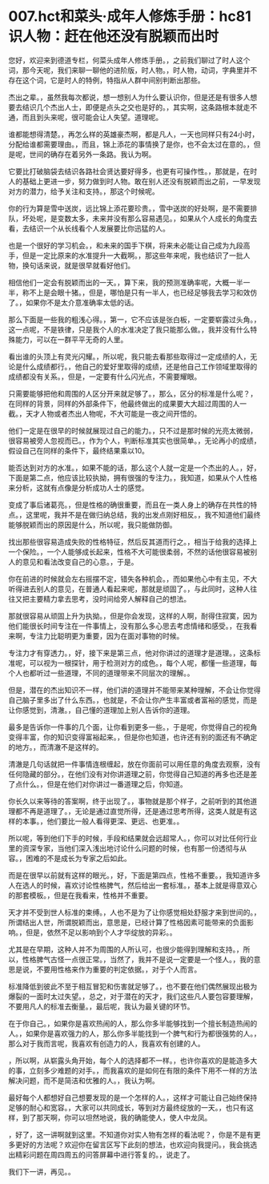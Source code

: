 # 007.hct和菜头·成年人修炼手册：hc81 识人物：赶在他还没有脱颖而出时

您好，欢迎来到德道专栏，何菜头成年人修炼手册。，之前我们聊过了时人这个词，那今天呢，我们来聊一聊他的进阶版，时人物。，时人物，动词，字典里并不存在这个词，它是时人的特例，特指从人群中间别判断出那些。

杰出之辈。，虽然我每次都说，想一想别人为什么要认识你，但是还是有很多人想要去结识几个杰出人士，即便是点头之交也是好的。，其实啊，这条路根本就走不通，而且到头来呢，很可能会让人失望。道理呢。

谁都能想得清楚。，再怎么样的英雄豪杰啊，都是凡人，一天也同样只有24小时，分配给谁都需要理由。，而且，锦上添花的事情换了是你，也不会太过在意的。，但是呢，世间的确存在着另外一条路。我认为啊。

它要比打破脑袋去结识各路社会贤达要好得多，也更有可操作性。，那就是，在时人的基础上更进一步，努力做到时人物。敢在别人还没有脱颖而出之前，一早发现对方的潜力，给予关注和支持。，那这个时候呢。

你的行为算是雪中送炭，远比锦上添花要珍贵。，雪中送炭的好处啊，是不需要排队，坏处呢，是变数太多，未来并没有那么容易遇见。，如果从个人成长的角度去看，去结识一个从长线看个人发展要比你迅猛的人。

也是一个很好的学习机会。，和未来的国手下棋，将来未必能让自己成为九段高手，但是一定比原来的水准提升一大截啊。，那这些年来呢，我也结识了一批人物，换句话来说，就是很早就看好他们。

相信他们一定会有脱颖而出的一天。，算下来，我的预测准确率呢，大概一半一半，称不上是会眼十猪。，但是，哪怕是只有一半人，也已经足够我去学习和效仿了。，如果你不是太介意准确率太低的话。

那么下面是一些我的粗浅心得。，第一，它不应该是张白板，一定要崭露过头角。，这一点呢，不是铁律，只是我个人的水准决定了我只能那么做。，我并没有什么特殊能力，可以在一群平平无奇的人里。

看出谁的头顶上有灵光闪耀。，所以呢，我只能去看那些取得过一定成绩的人，无论是什么成绩都行。，他自己的爱好里取得的成绩，还是他自己工作领域里取得的成绩都没有关系。，但是，一定要有什么闪光点，不需要耀眼。

只需要能够把他和周围的人区分开来就足够了。，那么，区分的标准是什么呢？，在同样的背景，同样的外部条件下，他最终做出的成果要大大超过周围的人一截。，天才人物或者杰出人物呢，不大可能是一夜之间开悟的。

他们一定是在很早的时候就展现过自己的能力。，只不过是那时候的光亮太微弱，很容易被旁人忽视而已。，作为个人，判断标准其实也很简单。，无论再小的成绩，假设自己在同样的条件下，最终结果乘以10。

能否达到对方的水准。，如果不能的话，那么这个人就一定是一个杰出的人。，好，下面是第二点，他应该比较执拗，拥有很强的专注力。，我知道，如果从个人性格来分析，这就有点像是分析成功人士的感觉。

变成了事后诸葛亮。，但是性格的确很重要，而且在一类人身上的确存在共性的特点。，这里呢，我并不是在做归纳总结，我的出发点刚好相反。，我不知道他们最终能够脱颖而出的原因是什么，所以呢，我只能做防御。

找出那些很容易造成失败的性格特征，然后反其道而行之。，相当于给我的选择上一个保险。，一个人能够成长起来，性格不大可能很柔弱，不然的话他很容易被别人的意见和看法改变自己的心意。，于是。

你在前进的时候就会左右摇摆不定，错失各种机会。，而如果他心中有主见，不大听得进去别人的意见，在普通人看起来呢，那就是顽固了。，与此同时，这种人往往又把主要精力拿去思考，没时间给旁人解释自己的想法。

那就很容易从顽固上升为执拗。，但是你会发现，这样的人啊，耐得住寂寞，因为他们能很长时间专注在一件事情上，没有那么多心思去考虑情绪和感受。，在我看来啊，专注力比聪明更为重要，因为在面对事物的时候。

专注力才有穿透力。，好，接下来是第三点，他对你讲过的道理才是道理。，这条标准呢，可以视为一根探针，用于检测对方的成色。，每个人呢，都懂一些道理，每个人也都听过一些道理，不同的道理带来不同层次的理解。。

但是，潜在的杰出知识不一样，他们讲的道理并不能带来某种理解，不会让你觉得自己脑子里多出了什么东西。，也就是，不会让你产生丰富或者富裕的感觉，而是让你感觉到，清澈。，自己懂的道理加上别人告诉你的道理。

最多是告诉你一件事的几个面，让你看到更多一些。，于是呢，你觉得自己的视角变得丰富，你的知识变得富裕起来。，但是你也知道，也许还有别的面还有不确定的地方。，而清澈不是这样的。

清澈是几句话就把一件事情连根缠起，放在你面前可以用任意的角度去观察，没有任何隐藏的部分。，在他们没有对你讲道理之前，你觉得自己知道的再多也还是差了点什么。，但是在他们对你讲过一番道理之后，你知道。

你长久以来等待的答案啊，终于出现了。，事物就是那个样子，之前听到的其他道理都不再是道理了。，无论是通过直觉所得，还是通过思考所得，这类人就是有这样的本事。，他们要比一般人看得更深、更远、也更准。。

所以呢，等到他们下手的时候，手段和结果就会远超常人。，你可以对比任何行业里的资深专家，当他们深入浅出地讨论什么问题的时候，也有那一份透彻与从容。，困难的不是成长为专家之后如此。

而是在很早以前就有这样的眼光。，好，下面是第四点，性格不重要。，我知道许多人在选人的时候，喜欢讨论性格脾气，然后给出一套标准。，基本上就是得意双心的那套模板。，但是在我看来，性格并不重要。

天才并不受到世人标准的束缚。，人也不是为了让你感觉相处舒服才来到世间的。，所谓结出人世，所谓脱颖而出，意思是，已经计算了性格因素可能带来的负面影响。，但是，依然不足以影响到个人才华绽放的异彩。。

尤其是在早期，这种人并不为周围的人所认可，也很少能得到理解和支持。，所以，性格脾气古怪一点很正常。，当然了，我并不是说一定要是一个怪人。，我的意思是说，不要用性格来作为重要的判定依据。，对于个人而言。

标准降低到彼此不至于相互冒犯和伤害就足够了。，也不要在他们偶然展现出极为爆裂的一面时太过失望。，总之，对于潜在的天才，我们这些凡人要包容要理解，不要用凡人的标准去衡量。，最后呢，我认为最关键的环节。

在于你自己。，如果你是喜欢热闹的人，那么你多半能够找到一个擅长制造热闹的人。，如果你是喜欢强力的人，那么你多半能找到一个脾气和行为都很强势的人。，那么对于我而言呢，我喜欢有创造力的人，我喜欢有创建的人。

，所以啊，从崭露头角开始，每个人的选择都不一样。，也许你喜欢的是能造多大的事，立刻多少难题的对手。，而我喜欢的是如何在有限的条件下用不一样的方法解决问题，而不是简洁和优雅的人。，我认为啊。

最好每个人都想好自己想要发现的是一个怎样的人。，这样才可能让自己始终保持足够的耐心和宽容。，大家可以共同成长，等到对方最终绽放的一天。，也只有这样，到了那天啊，你可以坦然地说，我的确能使人，使人中龙凤。

，好了，这一讲啊就到这里。不知道你对实人物有怎样的看法呢？，你是不是有更多更好的方法呢？欢迎你在留言区写下此刻的想法，也欢迎向我提问。，我会挑选出精彩问题在周四周五的问答屏幕中进行答复的。，说走了。

我们下一讲，再见。。